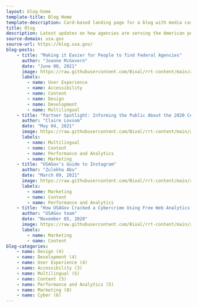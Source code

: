 ```yaml
---
layout: blog-home
template-title: Blog Home
template-description: Card-based landing page for a blog with media cards, tags, and secondary navigation
title: Blog
description: Latest updates on how agencies are serving the American people
source-domain: usa.gov
source-url: https://blog.usa.gov/
blog-posts:
    - title: "Making it Easier for People to find Federal Agencies"
      author: "Joanne McGovern"
      date: "June 08, 2021"
      image: https://raw.githubusercontent.com/Bixal/rrt-content/main/assets/img/blog-2.jpg
      labels:
        - name: User Experience
        - name: Accessibility
        - name: Content
        - name: Design
        - name: Development
        - name: Multilingual
    - title: "Partner Spotlight: Informing the Public About the 2020 Census"
      author: "Claire Loxsom"
      date: "May 04, 2021"
      image: https://raw.githubusercontent.com/Bixal/rrt-content/main/assets/img/blog-1.jpg
      labels:
        - name: Multilingual
        - name: Content
        - name: Performance and Analytics
        - name: Marketing
    - title: "USAGov’s Guide to Instagram"
      author: "Zulekha Abu"
      date: "March 09, 2021"
      image: https://raw.githubusercontent.com/Bixal/rrt-content/main/assets/img/blog-3.jpg
      labels:
        - name: Marketing
        - name: Content
        - name: Performance and Analytics
    - title: "How USAGov Cracked a Cybercrime Using Free Web Analytics Tools"
      author: "USAGov team"
      date: "November 05, 2020"
      image: https://raw.githubusercontent.com/Bixal/rrt-content/main/assets/img/blog-4.jpg
      labels:
        - name: Marketing
        - name: Content        
blog-categories:
    - name: Design (4)
    - name: Development (4)
    - name: User Experience (4)
    - name: Accessibility (3)
    - name: Multilingual (5)
    - name: Content (5)
    - name: Performance and Analytics (5)
    - name: Marketing (8)
    - name: Cyber (6)
---
```



